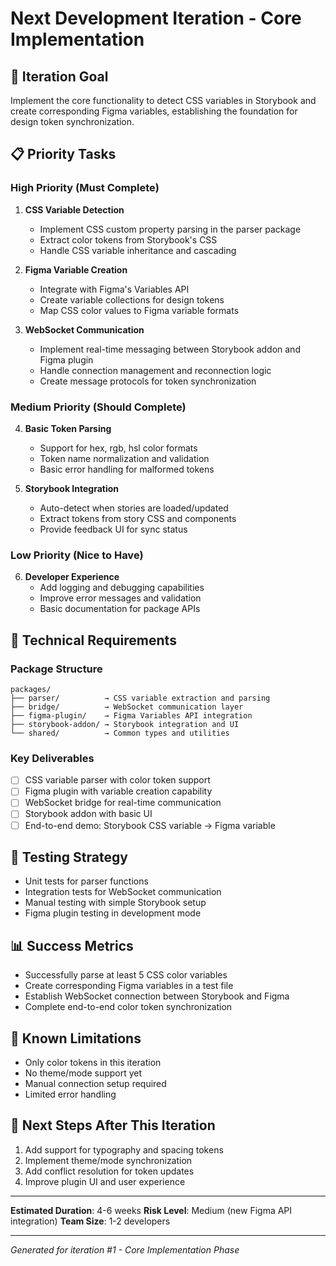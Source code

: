 # Next Development Iteration - Core Implementation

## 🎯 Iteration Goal
Implement the core functionality to detect CSS variables in Storybook and create corresponding Figma variables, establishing the foundation for design token synchronization.

## 📋 Priority Tasks

### High Priority (Must Complete)
1. **CSS Variable Detection**
   - Implement CSS custom property parsing in the parser package
   - Extract color tokens from Storybook's CSS
   - Handle CSS variable inheritance and cascading

2. **Figma Variable Creation**
   - Integrate with Figma's Variables API
   - Create variable collections for design tokens
   - Map CSS color values to Figma variable formats

3. **WebSocket Communication**
   - Implement real-time messaging between Storybook addon and Figma plugin
   - Handle connection management and reconnection logic
   - Create message protocols for token synchronization

### Medium Priority (Should Complete)
4. **Basic Token Parsing**
   - Support for hex, rgb, hsl color formats
   - Token name normalization and validation
   - Basic error handling for malformed tokens

5. **Storybook Integration**
   - Auto-detect when stories are loaded/updated
   - Extract tokens from story CSS and components
   - Provide feedback UI for sync status

### Low Priority (Nice to Have)
6. **Developer Experience**
   - Add logging and debugging capabilities
   - Improve error messages and validation
   - Basic documentation for package APIs

## 🔧 Technical Requirements

### Package Structure
```
packages/
├── parser/          → CSS variable extraction and parsing
├── bridge/          → WebSocket communication layer  
├── figma-plugin/    → Figma Variables API integration
├── storybook-addon/ → Storybook integration and UI
└── shared/          → Common types and utilities
```

### Key Deliverables
- [ ] CSS variable parser with color token support
- [ ] Figma plugin with variable creation capability
- [ ] WebSocket bridge for real-time communication
- [ ] Storybook addon with basic UI
- [ ] End-to-end demo: Storybook CSS variable → Figma variable

## 🧪 Testing Strategy
- Unit tests for parser functions
- Integration tests for WebSocket communication
- Manual testing with simple Storybook setup
- Figma plugin testing in development mode

## 📊 Success Metrics
- Successfully parse at least 5 CSS color variables
- Create corresponding Figma variables in a test file
- Establish WebSocket connection between Storybook and Figma
- Complete end-to-end color token synchronization

## 🚧 Known Limitations
- Only color tokens in this iteration
- No theme/mode support yet
- Manual connection setup required
- Limited error handling

## 📝 Next Steps After This Iteration
1. Add support for typography and spacing tokens
2. Implement theme/mode synchronization
3. Add conflict resolution for token updates
4. Improve plugin UI and user experience

---

**Estimated Duration**: 4-6 weeks
**Risk Level**: Medium (new Figma API integration)
**Team Size**: 1-2 developers

---
*Generated for iteration #1 - Core Implementation Phase*